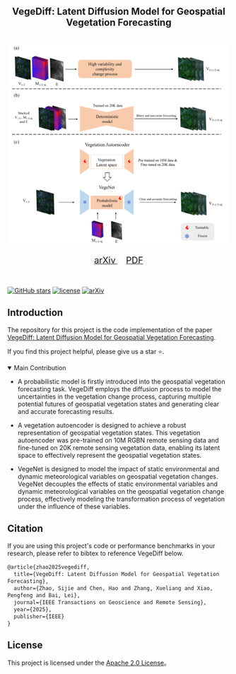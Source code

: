 <div align="center">
    <h2>
        VegeDiff: Latent Diffusion Model for Geospatial Vegetation Forecasting
    </h2>
</div>
<br>

<div align="center">
  <img src="resources/VegeDiff.png" width="800"/>
</div>
<br>
<div align="center">
  <!-- <a href="https://kychen.me/RSMamba">
    <span style="font-size: 20px; ">项目主页</span>
  </a>
       -->
  <a href="https://arxiv.org/abs/2407.12592">
    <span style="font-size: 20px; ">arXiv</span>
  </a>
      
  <a href="resources/VegeDiff.pdf">
    <span style="font-size: 20px; ">PDF</span>
  </a>
  <!--     
  <a href="https://huggingface.co/spaces/KyanChen/RSMamba">
    <span style="font-size: 20px; ">HFSpace</span>
  </a> -->
</div>
<br>
<br>

[![GitHub stars](https://badgen.net/github/stars/walking-shadow/Official_VegeDiff)](https://github.com/walking-shadow/Official_VegeDiff)
[![license](https://img.shields.io/badge/license-Apache--2.0-green)](LICENSE)
[![arXiv](https://img.shields.io/badge/arXiv-2407.12592-b31b1b.svg)](https://arxiv.org/abs/2407.12592)

<!-- [![Hugging Face Spaces](https://img.shields.io/badge/%F0%9F%A4%97%20Hugging%20Face-Spaces-blue)](https://huggingface.co/spaces/KyanChen/RSMamba) -->

<!-- <br>
<br> -->

<!-- <div align="center">

English | [简体中文](README_Chinese.md)

</div> -->

## Introduction

The repository for this project is the code implementation of the paper [VegeDiff: Latent Diffusion Model for Geospatial Vegetation Forecasting](https://arxiv.org/abs/2407.12592).

If you find this project helpful, please give us a star ⭐️.

<details open>
<summary>Main Contribution</summary>

- A probabilistic model is firstly introduced into the geospatial vegetation forecasting task. VegeDiff employs the diffusion process to model the uncertainties in the vegetation change process, capturing multiple potential futures of geospatial vegetation states and generating clear and accurate forecasting results.

- A vegetation autoencoder is designed to achieve a robust representation of geospatial vegetation states. This vegetation autoencoder was pre-trained on 10M RGBN remote sensing data and fine-tuned on 20K remote sensing vegetation data, enabling its latent space to effectively represent the geospatial vegetation states.

- VegeNet is designed to model the impact of static environmental and dynamic meteorological variables on geospatial vegetation changes. VegeNet decouples the effects of static environmental variables and dynamic meteorological variables on the geospatial vegetation change process, effectively modeling the transformation process of vegetation under the influence of these variables.

</details>



## Citation

If you are using this project's code or performance benchmarks in your research, please refer to bibtex to reference VegeDiff below.

```
@article{zhao2025vegediff,
  title={VegeDiff: Latent Diffusion Model for Geospatial Vegetation Forecasting},
  author={Zhao, Sijie and Chen, Hao and Zhang, Xueliang and Xiao, Pengfeng and Bai, Lei},
  journal={IEEE Transactions on Geoscience and Remote Sensing},
  year={2025},
  publisher={IEEE}
}
```

## License

This project is licensed under the [Apache 2.0 License](LICENSE)。
